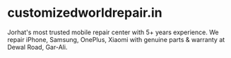 # customizedworldrepair.in
Jorhat's most trusted mobile repair center with 5+ years experience. We repair iPhone, Samsung, OnePlus, Xiaomi with genuine parts &amp; warranty at Dewal Road, Gar-Ali.
